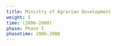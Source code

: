 ```yaml
---
title: Ministry of Agrarian Development
weight: 5
time: (2006-2008)
phase: Phase 5
phasetime: 2006-2008
---
```

